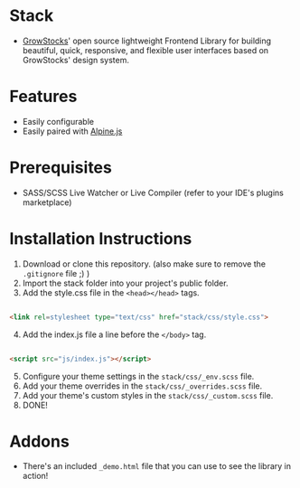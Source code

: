 # Stack
- [GrowStocks](https://growstocks.xyz)' open source lightweight Frontend Library for building beautiful, quick, responsive, and flexible user interfaces based on GrowStocks' design system.

# Features
- Easily configurable
- Easily paired with [Alpine.js](https://github.com/alpinejs/alpine)

# Prerequisites
* SASS/SCSS Live Watcher or Live Compiler (refer to your IDE's plugins marketplace)

# Installation Instructions
1. Download or clone this repository. (also make sure to remove the  `.gitignore` file ;) )
2. Import the stack folder into your project's public folder.
3. Add the style.css file in the `<head></head>` tags.

```html

<link rel=stylesheet type="text/css" href="stack/css/style.css">
```
4. Add the index.js file a line before the `</body>` tag.

```html

<script src="js/index.js"></script>
```
5. Configure your theme settings in the `stack/css/_env.scss` file.
6. Add your theme overrides in the `stack/css/_overrides.scss` file.
7. Add your theme's custom styles in the `stack/css/_custom.scss` file.
8. DONE!

# Addons
- There's an included `_demo.html` file that you can use to see the library in action!
